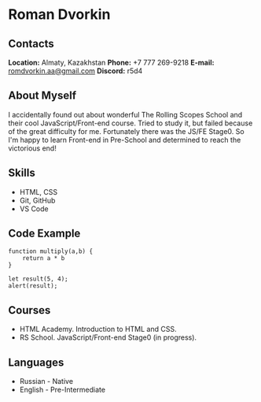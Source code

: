 # Roman Dvorkin
## Contacts
**Location:** Almaty, Kazakhstan
**Phone:** +7 777 269-9218
**E-mail:** romdvorkin.aa@gmail.com
**Discord:** r5d4
## About Myself
I accidentally found out about wonderful The Rolling Scopes School and their cool JavaScript/Front-end course. Tried to study it, but failed because of the great difficulty for me. Fortunately there was the JS/FE Stage0.
So I'm happy to learn Front-end in Pre-School and determined to reach the victorious end!
## Skills
* HTML, CSS
* Git, GitHub
* VS Code
## Code Example
```
function multiply(a,b) {
    return a * b
}

let result(5, 4);
alert(result);
```
## Courses
* HTML Academy. Introduction to HTML and CSS.
* RS School. JavaScript/Front-end Stage0 (in progress).
## Languages
* Russian - Native
* English - Pre-Intermediate
